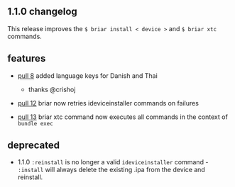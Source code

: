 ## 1.1.0 changelog

This release improves the `$ briar install < device >` and `$ briar xtc` commands.

## features

* [pull 8](https://github.com/jmoody/briar/pull/8) added language keys for Danish and Thai
    - thanks @crishoj

* [pull 12](https://github.com/jmoody/briar/pull/12) briar now retries ideviceinstaller commands on failures

* [pull 13](https://github.com/jmoody/briar/pull/13) briar xtc command now executes all commands in the context of `bundle exec`
    
## deprecated

- 1.1.0 `:reinstall` is no longer a valid `ideviceinstaller` command - `:install` will always delete the existing .ipa from the device and reinstall.
